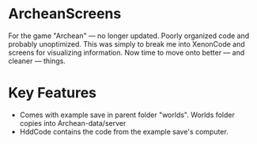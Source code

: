 # ArcheanScreens
For the game "Archean" — no longer updated. Poorly organized code and probably unoptimized. 
This was simply to break me into XenonCode and screens for visualizing information. Now time to move onto better — and cleaner — things.

# Key Features
- Comes with example save in parent folder "worlds". Worlds folder copies into Archean-data/server
- HddCode contains the code from the example save's computer.
